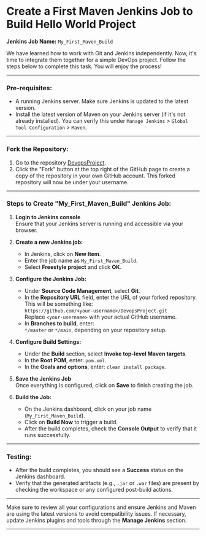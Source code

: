 # Create a First Maven Jenkins Job to Build Hello World Project  
**Jenkins Job Name:** `My_First_Maven_Build`

We have learned how to work with Git and Jenkins independently. Now, it's time to integrate them together for a simple DevOps project. Follow the steps below to complete this task. You will enjoy the process!

---

### **Pre-requisites:**

- A running Jenkins server. Make sure Jenkins is updated to the latest version.
- Install the latest version of Maven on your Jenkins server (if it's not already installed). You can verify this under `Manage Jenkins` > `Global Tool Configuration` > `Maven`.

---

### **Fork the Repository:**

1. Go to the repository [DevopsProject](https://github.com/ooluwgb/DevopsProject.git).
2. Click the "Fork" button at the top right of the GitHub page to create a copy of the repository in your own GitHub account. This forked repository will now be under your username.

---

### **Steps to Create "My_First_Maven_Build" Jenkins Job:**

1. **Login to Jenkins console**  
   Ensure that your Jenkins server is running and accessible via your browser.

2. **Create a new Jenkins job:**  
   - In Jenkins, click on **New Item**.
   - Enter the job name as `My_First_Maven_Build`.
   - Select **Freestyle project** and click **OK**.

3. **Configure the Jenkins Job:**  
   - Under **Source Code Management**, select **Git**.
   - In the **Repository URL** field, enter the URL of your forked repository. This will be something like:  
     `https://github.com/<your-username>/DevopsProject.git`  
   Replace `<your-username>` with your actual GitHub username.
   - In **Branches to build**, enter:  
     `*/master` or `*/main`, depending on your repository setup.

4. **Configure Build Settings:**  
   - Under the **Build** section, select **Invoke top-level Maven targets**.
   - In the **Root POM**, enter: `pom.xml`.
   - In the **Goals and options**, enter: `clean install package`.

5. **Save the Jenkins Job**  
   Once everything is configured, click on **Save** to finish creating the job.

6. **Build the Job:**  
   - On the Jenkins dashboard, click on your job name (`My_First_Maven_Build`).
   - Click on **Build Now** to trigger a build.
   - After the build completes, check the **Console Output** to verify that it runs successfully.

---

### **Testing:**

- After the build completes, you should see a **Success** status on the Jenkins dashboard.
- Verify that the generated artifacts (e.g., `.jar` or `.war` files) are present by checking the workspace or any configured post-build actions.

---

Make sure to review all your configurations and ensure Jenkins and Maven are using the latest versions to avoid compatibility issues. If necessary, update Jenkins plugins and tools through the **Manage Jenkins** section.

--- 
